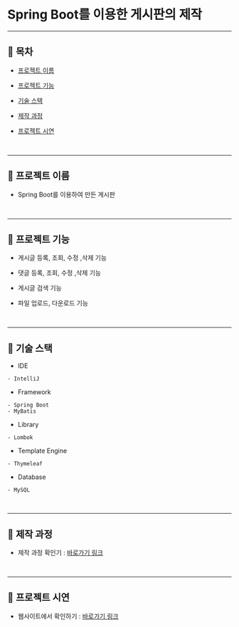 # Spring Boot를 이용한 게시판의 제작

---
## :pushpin: 목차
* [프로젝트 이름](#pushpin-프로젝트-이름)

* [프로젝트 기능](#pushpin-프로젝트-기능)

* [기술 스택](#pushpin-기술-스택)

* [제작 과정](#pushpin-제작-과정)
	
* [프로젝트 시연](#pushpin-프로젝트-시연)
</br>

---
## :pushpin: 프로젝트 이름
* Spring Boot를 이용하여 만든 게시판
</br>

---
## :pushpin: 프로젝트 기능
* 게시글 등록, 조회, 수정 ,삭제 기능

* 댓글 등록, 조회, 수정 ,삭제 기능

* 게시글 검색 기능

* 파일 업로드, 다운로드 기능
</br>

---
## :pushpin: 기술 스택
* IDE
```
- IntelliJ
```
* Framework
```
- Spring Boot
- MyBatis
```
* Library
```
- Lombok
```
* Template Engine
```
- Thymeleaf
```
* Database
```
- MySQL
```
</br>

---
## :pushpin: 제작 과정
* 제작 과정 확인기 : [바로가기 링크](https://github.com/qlsdud0604/board/blob/master/%EC%A0%9C%EC%9E%91%20%EA%B3%BC%EC%A0%95.md)
</br>
	
---
## :pushpin: 프로젝트 시연
* 웹사이트에서 확인하기 : [바로가기 링크]()
</br>
